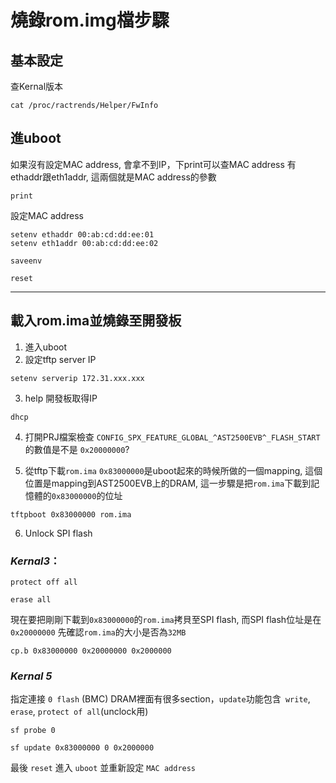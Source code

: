 
# 燒錄rom.img檔步驟
## 基本設定

查Kernal版本
```
cat /proc/ractrends/Helper/FwInfo
```
## 進uboot
如果沒有設定MAC address, 會拿不到IP，下print可以查MAC address
有ethaddr跟eth1addr, 這兩個就是MAC address的參數
```
print
```
設定MAC address
```
setenv ethaddr 00:ab:cd:dd:ee:01
setenv eth1addr 00:ab:cd:dd:ee:02
```
```
saveenv
```
```
reset
```

---
## 載入rom.ima並燒錄至開發板

1. 進入uboot
2. 設定tftp server IP
``` 
setenv serverip 172.31.xxx.xxx
```
3. help 開發板取得IP
```
dhcp
```
4. 打開PRJ檔案檢查 
`CONFIG_SPX_FEATURE_GLOBAL_^AST2500EVB^_FLASH_START` 的數值是不是 `0x20000000`?

5. 從tftp下載`rom.ima`
`0x83000000`是uboot起來的時候所做的一個mapping, 
這個位置是mapping到AST2500EVB上的DRAM,
這一步驟是把`rom.ima`下載到記憶體的`0x83000000`的位址
```
tftpboot 0x83000000 rom.ima
```
6. Unlock SPI flash

### *Kernal3*：
```
protect off all
```
```
erase all
```
現在要把剛剛下載到`0x83000000`的`rom.ima`拷貝至SPI flash, 而SPI flash位址是在`0x20000000`
先確認`rom.ima`的大小是否為`32MB`
```
cp.b 0x83000000 0x20000000 0x2000000
```

### *Kernal 5*

指定連接 `0 flash` (BMC)
DRAM裡面有很多section，`update`功能包含` write`, `erase`, `protect of all`(unclock用)
```
sf probe 0
```
```
sf update 0x83000000 0 0x2000000
```
最後 `reset` 進入 `uboot` 並重新設定 `MAC address`



